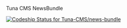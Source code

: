 Tuna CMS NewsBundle

[ ![Codeship Status for Tuna-CMS/news-bundle](https://app.codeship.com/projects/92bb7340-c125-0134-0f88-3264d70e0757/status?branch=master)](https://app.codeship.com/projects/197166)